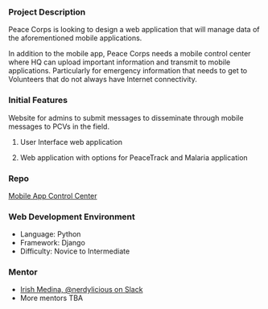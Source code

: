  
### Project Description
Peace Corps is looking to design a web application that will manage data of the aforementioned mobile applications. 

In addition to the mobile app, Peace Corps needs a mobile control center where HQ can upload important information and transmit to mobile applications. Particularly for emergency information that needs to get to Volunteers that do not always have Internet connectivity. 

### Initial Features
Website for admins to submit messages to disseminate through mobile messages to PCVs in the field. 

1. User Interface web application

2. Web application with options for PeaceTrack and Malaria application

### Repo
[Mobile App Control Center](https://github.com/systers/app-web-server)

### Web Development Environment
* Language: Python 
* Framework: Django
* Difficulty: Novice to Intermediate

### Mentor
* [Irish Medina, @nerdylicious on Slack](https://github.com/nerdylicious)
* More mentors TBA
